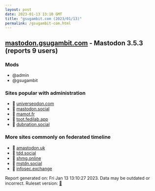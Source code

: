 ```yaml
---
layout: post
date: 2023-01-13 13:10 GMT
title: "gsugambit.com (2023/01/13)"
permalink: /gsugambit-com.html
---
```


## [mastodon.gsugambit.com](https://mastodon.gsugambit.com) - Mastodon 3.5.3 (reports 9 users)

### Mods
 * @admin
 * @gsugambit

### Sites popular with administration

* 🐘 [universeodon.com](/universeodon-com.html)
* 🐘 [mastodon.social](/mastodon-social.html)
* 🐘 [mamot.fr](/mamot-fr.html)
* 🐘 [toot.fedilab.app](/toot-fedilab-app.html)
* 🐘 [dubnation.social](/dubnation-social.html)

### More sites commonly on federated timeline

* 🐘 [amastodon.uk](/amastodon-uk.html)
* 🐘 [tdd.social](/tdd-social.html)
* 🐘 [shmg.online](/shmg-online.html)
* 🐘 [mstdn.social](/mstdn-social.html)
* 🐘 [infosec.exchange](/infosec-exchange.html)

Report generated on: Fri Jan 13 13:10:27 2023. Data may be outdated or incorrect.
Ruleset version: [🧁](/version-cupcake)
